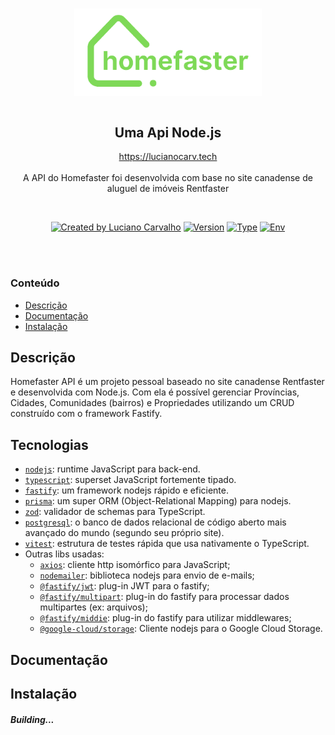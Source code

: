<p align="center">
<br/>
  <img src="homefaster-logo-github.png" width="300px" align="center" alt="Homefaster logo" />
<br/>
<br/>
  <h2 align="center">Uma Api Node.js</h2>
  <p align="center">
     <a href="https://lucianocarv.tech">https://lucianocarv.tech</a>
    <br/>
    <br/>
    A API do Homefaster foi desenvolvida com base no site canadense de aluguel de imóveis Rentfaster
  </p>
</p>
<br/>
<p align="center">
<a href="https://www.linkedin.com/in/lucianocarv/" rel="nofollow"><img src="https://img.shields.io/badge/created%20by-@lucianocarv-4BBAAB.svg" alt="Created by Luciano Carvalho"></a>
<a href="" rel="nofollow"><img src="https://img.shields.io/badge/version-v0.1-blue" alt="Version"></a>
<a href="" rel="nofollow"><img src="https://img.shields.io/badge/type-personal%20project-green" alt="Type"></a>
<a href="" rel="nofollow"><img src="https://img.shields.io/badge/env-only%20dev-orange" alt="Env"></a>
  
</p>

<br/>
<br/>

### Conteúdo

- [Descrição](#descrição)
- [Documentação](#documentação)
- [Instalação](#instalação)

## Descrição

Homefaster API é um projeto pessoal baseado no site canadense Rentfaster e desenvolvida com Node.js. Com ela é possível gerenciar Províncias, Cidades, Comunidades (bairros) e Propriedades utilizando um CRUD construído com o framework Fastify.

## Tecnologias

- [`nodejs`](https://github.com/nodejs/node): runtime JavaScript para back-end.
- [`typescript`](https://github.com/microsoft/TypeScript): superset JavaScript fortemente tipado.
- [`fastify`](https://github.com/fastify/fastify): um framework nodejs rápido e eficiente.
- [`prisma`](https://github.com/prisma/prisma): um super ORM (Object-Relational Mapping) para nodejs.
- [`zod`](https://github.com/colinhacks/zod): validador de schemas para TypeScript.
- [`postgresql`](https://github.com/postgres/postgres): o banco de dados relacional de código aberto mais avançado do mundo (segundo seu próprio site).
- [`vitest`](): estrutura de testes rápida que usa nativamente o TypeScript.
- Outras libs usadas:
  - [`axios`](https://github.com/axios/axios): cliente http isomórfico para JavaScript;
  - [`nodemailer`](https://github.com/nodemailer/nodemailer): biblioteca nodejs para envio de e-mails;
  - [`@fastify/jwt`](https://github.com/fastify/fastify-jwt): plug-in JWT para o fastify;
  - [`@fastify/multipart`](https://github.com/nodejs/node): plug-in do fastify para processar dados multipartes (ex: arquivos);
  - [`@fastify/middie`](https://github.com/nodejs/node): plug-in do fastify para utilizar middlewares;
  - [`@google-cloud/storage`](https://github.com/nodejs/node): Cliente nodejs para o Google Cloud Storage.

## Documentação

## Instalação


##### Building...
